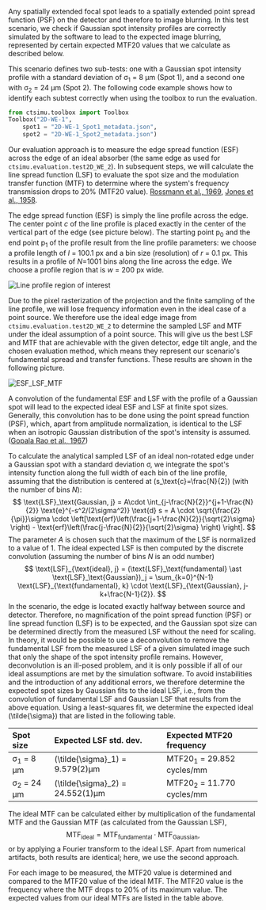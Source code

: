 Any spatially extended focal spot leads to a spatially extended point spread function (PSF) on the detector and therefore to image blurring. In this test scenario, we check if Gaussian spot intensity profiles are correctly simulated by the software to lead to the expected image blurring, represented by certain expected MTF20 values that we calculate as described below.

This scenario defines two sub-tests: one with a Gaussian spot intensity profile with a standard deviation of &sigma;<sub>1</sub> = 8 µm (Spot 1), and a second one with &sigma;<sub>2</sub> = 24 µm (Spot 2). The following code example shows how to identify each subtest correctly when using the toolbox to run the evaluation.

```python
from ctsimu.toolbox import Toolbox
Toolbox("2D-WE-1",
    spot1 = "2D-WE-1_Spot1_metadata.json",
    spot2 = "2D-WE-1_Spot2_metadata.json")
```

Our evaluation approach is to measure the edge spread function (ESF) across the edge of an ideal absorber (the same edge as used for `ctsimu.evaluation.test2D_WE_2`). In subsequent steps, we will calculate the line spread function (LSF) to evaluate the spot size and the modulation transfer function (MTF) to determine where the system's frequency transmission drops to 20% (MTF20 value). [Rossmann et al., 1969], [Jones et al., 1958].

[Rossmann et al., 1969]: https://doi.org/10.1148/93.2.257
[Jones et al., 1958]: https://doi.org/10.1364/JOSA.48.000934

The edge spread function (ESF) is simply the line profile across the edge. The center point *c* of the line profile is placed exactly in the center of the vertical part of the edge (see picture below). The starting point p<sub>0</sub> and the end point p<sub>1</sub> of the profile result from the line profile parameters: we choose a profile length of *l* = 100.1 px and a bin size (resolution) of *r* = 0.1 px. This results in a profile of *N*=1001 bins along the line across the edge. We choose a profile region that is *w* = 200 px wide.

![Line profile region of interest](../pictures/edge_lineprofile.png "Line profile region of interest")

Due to the pixel rasterization of the projection and the finite sampling of the line profile, we will lose frequency information even in the ideal case of a point source. We therefore use the ideal edge image from `ctsimu.evaluation.test2D_WE_2` to determine the sampled LSF and MTF under the ideal assumption of a point source. This will give us the best LSF and MTF that are achievable with the given detector, edge tilt angle, and the chosen evaluation method, which means they represent our scenario's fundamental spread and transfer functions. These results are shown in the following picture.

![ESF_LSF_MTF](../pictures/sampled_pointsource_ESF_LSF_MTF.png "Fundamental edge spread function (ESF), normalized fundamental line spread function (LSF) and normalized fundamental modulation transfer function (MTF) from the ideal edge image assuming a point source.")

A convolution of the fundamental ESF and LSF with the profile of a Gaussian spot will lead to the expected ideal ESF and LSF at finite spot sizes. Generally, this convolution has to be done using the point spread function (PSF), which, apart from amplitude normalization, is identical to the LSF when an isotropic Gaussian distribution of the spot's intensity is assumed. ([Gopala Rao et al., 1967])

[Gopala Rao et al., 1967]: https://doi.org/10.1364/JOSA.57.001159

To calculate the analytical sampled LSF of an ideal non-rotated edge under a Gaussian spot with a standard deviation &sigma;, we integrate the spot's intensity function along the full width of each bin of the line profile, assuming that the distribution is centered at \(s_\text{c}=\frac{N}{2}\) (with the number of bins *N*):
$$
  \text{LSF}_\text{Gaussian, j} = A\cdot \int_{j-\frac{N}{2}}^{j+1-\frac{N}{2}} \text{e}^{-s^2/(2\sigma^2)} \text{d} s = A \cdot \sqrt{\frac{2}{\pi}}\sigma \cdot \left[\text{erf}\left(\frac{j+1-\frac{N}{2}}{\sqrt{2}\sigma} \right) - \text{erf}\left(\frac{j-\frac{N}{2}}{\sqrt{2}\sigma} \right) \right].
$$
The parameter *A* is chosen such that the maximum of the LSF is normalized to a value of 1. The ideal expected LSF is then computed by the discrete convolution (assuming the number of bins *N* is an odd number)
$$
  \text{LSF}_{\text{ideal}, j} = (\text{LSF}_\text{fundamental} \ast \text{LSF}_\text{Gaussian})_j = \sum_{k=0}^{N-1} \text{LSF}_{\text{fundamental}, k} \cdot \text{LSF}_{\text{Gaussian}, j-k+\frac{N-1}{2}}.
$$
In the scenario, the edge is located exactly halfway between source and detector. Therefore, no magnification of the point spread function (PSF) or line spread function (LSF) is to be expected, and the Gaussian spot size can be determined directly from the measured LSF without the need for scaling. In theory, it would be possible to use a deconvolution to remove the fundamental LSF from the measured LSF of a given simulated image such that only the shape of the spot intensity profile remains. However, deconvolution is an ill-posed problem, and it is only possible if all of our ideal assumptions are met by the simulation software. To avoid instabilities and the introduction of any additional errors, we therefore determine the expected spot sizes by Gaussian fits to the ideal LSF, i.e., from the convolution of fundamental LSF and Gaussian LSF that results from the above equation. Using a least-squares fit, we determine the expected ideal \(\tilde{\sigma}\) that are listed in the following table.


| Spot size                      | Expected LSF std. dev.                | Expected MTF20 frequency             |
| :----------------------------- | :------------------------------------ | :----------------------------------- |
| &sigma;<sub>1</sub> = 8 &mu;m  | \(\tilde{\sigma}_1\) =  9.579(2)&mu;m | MTF20<sub>1</sub> = 29.852 cycles/mm |
| &sigma;<sub>2</sub> = 24 &mu;m | \(\tilde{\sigma}_2\) = 24.552(1)&mu;m | MTF20<sub>2</sub> = 11.770 cycles/mm |

The ideal MTF can be calculated either by multiplication of the fundamental MTF and the Gaussian MTF (as calculated from the Gaussian LSF),
$$
  \text{MTF}_\text{ideal} = \text{MTF}_\text{fundamental} \cdot \text{MTF}_\text{Gaussian},
$$
or by applying a Fourier transform to the ideal LSF. Apart from numerical artifacts, both results are identical; here, we use the second approach.

For each image to be measured, the MTF20 value is determined and compared to the MTF20 value of the ideal MTF. The MTF20 value is the frequency where the MTF drops to 20% of its maximum value. The expected values from our ideal MTFs are listed in the table above.